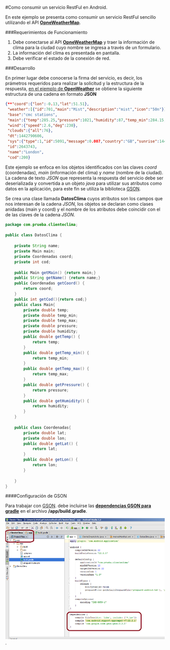 #Como consumir un servicio RestFul en Android.

En este ejemplo se presenta como consumir un servicio RestFul sencillo utilizando el API [**OpneWeatherMap**](http://openweathermap.org/current). 

###Requerimientos de Funcionamiento
1. Debe conectarse al API [**OpneWeatherMap**](http://openweathermap.org/current) y traer la información de clima para la ciudad cuyo nombre se ingresa a través de un formulario.
2. La información del clima es presentada en pantalla.
3. Debe verificar el estado de la conexión de red.

###Desarrollo

 En primer lugar debe conocerse la firma del servicio, es decir, los prámetros requeridos para realizar la solicitud y la estructura de la respuesta, [en el ejemplo de **OpenWeather**](http://api.openweathermap.org/data/2.5/weather?q=London,uk) se obtiene la siguiente estructura de una cadena en formato **JSON**
```json
{**"coord":{"lon":-0.13,"lat":51.51},
 "weather":[{"id":701,"main":"Mist","description":"mist","icon":"50n"}],
 "base":"cmc stations",
 "main":{"temp":285.25,"pressure":1021,"humidity":87,"temp_min":284.15,"temp_max":287.15},
 "wind":{"speed":2.6,"deg":230},
 "clouds":{"all":76},
 "dt":1442790606,
 "sys":{"type":1,"id":5091,"message":0.007,"country":"GB","sunrise":1442727857,"sunset":1442772130},
 "id":2643743,
 "name":"London",
 "cod":200}
 ```
 Este ejemplo se enfoca en los objetos identificados con las claves _coord_ (coordenadas), _main_ (información del clima) y _name_ (nombre de la ciudad). La cadena de texto _JSON_ que representa la respuesta del servicio debe ser deserializada y convertida a un objeto _java_ para utilizar sus atributos como datos en la aplicación, para este fin se utiliza la biblioteca [GSON](https://google-gson.googlecode.com/svn/trunk/gson/docs/javadocs/com/google/gson/Gson.html).
 
 Se crea una clase llamada **DatosClima** cuyos atributos son los campos que nos interesan de la cadena _JSON_, los objetos se declaran como clases anidadas (main y coord) y el nombre de los atributos debe coincidir con el de las claves de la cadena _JSON_.

```java
package com.prueba.clienteclima;

public class DatosClima {

	private String name;
	private Main main;
	private Coordenadas coord;
	private int cod;

	public Main getMain() {return main;}
	public String getName() {return name;}
	public Coordenadas getCoord() {
		return coord;
	}
	public int getCod(){return cod;}
	public class Main{
		private double temp;
		private double temp_min;
		private double temp_max;
		private double pressure;
		private double humidity;
		public double getTemp() {
			return temp;
		}
		public double getTemp_min() {
			return temp_min;
		}
		public double getTemp_max() {
			return temp_max;
		}
		public double getPressure() {
			return pressure;
		}
		public double getHumidity() {
			return humidity;
		}
	}
	
	public class Coordenadas{
		private double lat;
		private double lon;
		public double getLat() {
			return lat;
		}
		public double getLon() {
			return lon;
		}
		
	}
}
``` 
####Configuración de GSON

Para trabajar con [GSON](https://google-gson.googlecode.com/svn/trunk/gson/docs/javadocs/com/google/gson/Gson.html). debe incluirse las [**dependencias GSON para gradle**](http://mvnrepository.com/artifact/com.google.code.gson/gson/2.3.1) en el archivo **/app/build.gradle**.

![Modificacion de dependencias](/capturas/gradle_dependencias.png). 